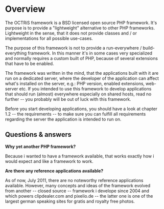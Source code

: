 Overview
========

The OCTRiS framework is a BSD licensed open source PHP framework. It's 
purpose is to provide a "lightweight" alternative to other PHP frameworks. 
Lightweight in the sense, that it does not provide classes and / or 
implementations for all possible use-cases. 

The purpose of this framework is not to provide a run-everywhere / build-
everything framework. In this manner it's in some cases very specialized 
and normally requires a custom built of PHP, because of several extensions
that have to be enabled.

The framework was written in the mind, that the applications built with it
are run on a dedicated server, where the developer of the application can
affect what's installed on the server, e.g.: PHP version, enabled extensions,
web-server etc. If you intended to use this framework to develop applications
that should run (almost) everywhere especially on shared hosts, read no 
further -- you probably will be out of luck with this framework.

Before you start developing applications, you should have a look at chapter
1.2 -- the requirements -- to make sure you can fulfill all requirements 
regarding the server the application is intended to run on.

Questions & answers
-------------------

**Why yet another PHP framework?**

Because i wanted to have a framework available, that works exactly how
i would expect and like a framework to work.
    
**Are there any reference applications available?**

As of now, July 2011, there are no noteworthy reference applications available. 
However, many concepts and ideas of the framework evolved from another -- 
closed source -- framework i develope since 2004 and which powers clipdealer.com 
and pixelio.de -- the latter one is one of the largest german speaking sites for 
gratis and royalty free photos.
